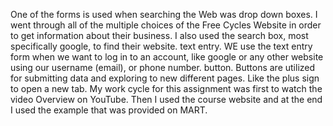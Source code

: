 One of the forms is used when searching the Web was drop down boxes. I went through all of the multiple choices of the Free Cycles Website in order to get information about their business. I also used the search box, most specifically google, to find their website.
text entry. WE use the text entry form when we want to log in to an account, like google or any other website using our username (email), or phone number.
button. Buttons are utilized for submitting data and exploring to new different pages. Like the plus sign to open a new tab.
My work cycle for this assignment was first to watch the video Overview on YouTube. Then I used the course website and at the end I used the example that was  provided on MART.
